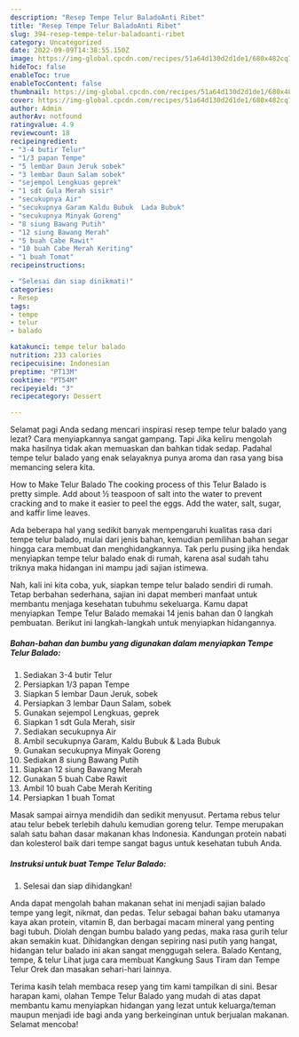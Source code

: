 ```yaml
---
description: "Resep Tempe Telur BaladoAnti Ribet"
title: "Resep Tempe Telur BaladoAnti Ribet"
slug: 394-resep-tempe-telur-baladoanti-ribet
category: Uncategorized
date: 2022-09-09T14:38:55.150Z
image: https://img-global.cpcdn.com/recipes/51a64d130d2d1de1/680x482cq70/tempe-telur-balado-foto-resep-utama.jpg
hideToc: false
enableToc: true
enableTocContent: false
thumbnail: https://img-global.cpcdn.com/recipes/51a64d130d2d1de1/680x482cq70/tempe-telur-balado-foto-resep-utama.jpg
cover: https://img-global.cpcdn.com/recipes/51a64d130d2d1de1/680x482cq70/tempe-telur-balado-foto-resep-utama.jpg
author: Admin
authorAv: notfound
ratingvalue: 4.9
reviewcount: 18
recipeingredient:
- "3-4 butir Telur"
- "1/3 papan Tempe"
- "5 lembar Daun Jeruk sobek"
- "3 lembar Daun Salam sobek"
- "sejempol Lengkuas geprek"
- "1 sdt Gula Merah sisir"
- "secukupnya Air"
- "secukupnya Garam Kaldu Bubuk  Lada Bubuk"
- "secukupnya Minyak Goreng"
- "8 siung Bawang Putih"
- "12 siung Bawang Merah"
- "5 buah Cabe Rawit"
- "10 buah Cabe Merah Keriting"
- "1 buah Tomat"
recipeinstructions:

- "Selesai dan siap dinikmati!"
categories:
- Resep
tags:
- tempe
- telur
- balado

katakunci: tempe telur balado 
nutrition: 233 calories
recipecuisine: Indonesian
preptime: "PT13M"
cooktime: "PT54M"
recipeyield: "3"
recipecategory: Dessert

---
```



Selamat pagi Anda sedang mencari inspirasi resep tempe telur balado yang lezat? Cara menyiapkannya sangat gampang. Tapi Jika keliru mengolah maka hasilnya tidak akan memuaskan dan bahkan tidak sedap. Padahal tempe telur balado yang enak selayaknya punya aroma dan rasa yang bisa memancing selera kita.


How to Make Telur Balado The cooking process of this Telur Balado is pretty simple. Add about ½ teaspoon of salt into the water to prevent cracking and to make it easier to peel the eggs. Add the water, salt, sugar, and kaffir lime leaves.

Ada beberapa hal yang sedikit banyak mempengaruhi kualitas rasa dari tempe telur balado, mulai dari jenis bahan, kemudian pemilihan bahan segar hingga cara membuat dan menghidangkannya. Tak perlu pusing jika hendak menyiapkan tempe telur balado enak di rumah, karena asal sudah tahu triknya maka hidangan ini mampu jadi sajian istimewa.


Nah, kali ini kita coba, yuk, siapkan tempe telur balado sendiri di rumah. Tetap berbahan sederhana, sajian ini dapat memberi manfaat untuk membantu menjaga kesehatan tubuhmu sekeluarga. Kamu dapat menyiapkan Tempe Telur Balado memakai 14 jenis bahan dan 0 langkah pembuatan. Berikut ini langkah-langkah untuk menyiapkan hidangannya.

<!--inarticleads1-->

##### Bahan-bahan dan bumbu yang digunakan dalam menyiapkan Tempe Telur Balado:

1. Sediakan 3-4 butir Telur
1. Persiapkan 1/3 papan Tempe
1. Siapkan 5 lembar Daun Jeruk, sobek
1. Persiapkan 3 lembar Daun Salam, sobek
1. Gunakan sejempol Lengkuas, geprek
1. Siapkan 1 sdt Gula Merah, sisir
1. Sediakan secukupnya Air
1. Ambil secukupnya Garam, Kaldu Bubuk &amp; Lada Bubuk
1. Gunakan secukupnya Minyak Goreng
1. Sediakan 8 siung Bawang Putih
1. Siapkan 12 siung Bawang Merah
1. Gunakan 5 buah Cabe Rawit
1. Ambil 10 buah Cabe Merah Keriting
1. Persiapkan 1 buah Tomat


Masak sampai airnya mendidih dan sedikit menyusut. Pertama rebus telur atau telur bebek terlebih dahulu kemudian goreng telur. Tempe merupakan salah satu bahan dasar makanan khas Indonesia. Kandungan protein nabati dan kolesterol baik dari tempe sangat bagus untuk kesehatan tubuh Anda. 

<!--inarticleads2-->

##### Instruksi untuk buat Tempe Telur Balado:


1. Selesai dan siap dihidangkan!

Anda dapat mengolah bahan makanan sehat ini menjadi sajian balado tempe yang legit, nikmat, dan pedas. Telur sebagai bahan baku utamanya kaya akan protein, vitamin B, dan berbagai macam mineral yang penting bagi tubuh. Diolah dengan bumbu balado yang pedas, maka rasa gurih telur akan semakin kuat. Dihidangkan dengan sepiring nasi putih yang hangat, hidangan telur balado ini akan sangat menggugah selera. Balado Kentang, tempe, &amp; telur Lihat juga cara membuat Kangkung Saus Tiram dan Tempe Telur Orek dan masakan sehari-hari lainnya. 

Terima kasih telah membaca resep yang tim kami tampilkan di sini. Besar harapan kami, olahan Tempe Telur Balado yang mudah di atas dapat membantu kamu menyiapkan hidangan yang lezat untuk keluarga/teman maupun menjadi ide bagi anda yang berkeinginan untuk berjualan makanan. Selamat mencoba!
